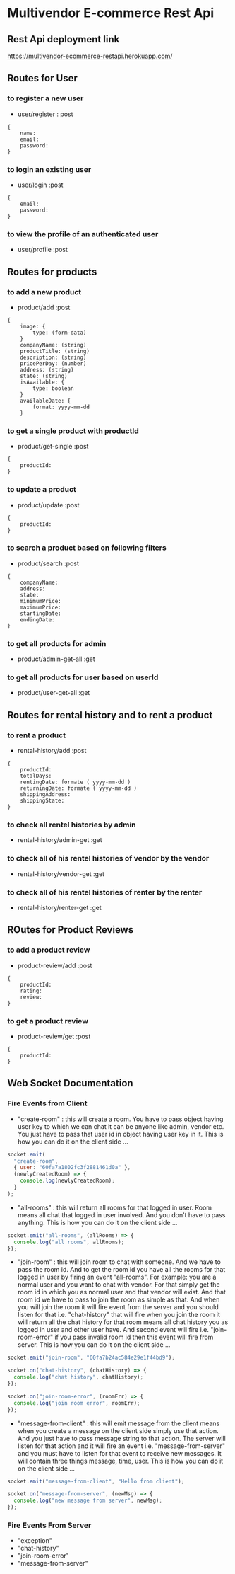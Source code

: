 # Multivendor E-commerce Rest Api

## Rest Api deployment link

https://multivendor-ecommerce-restapi.herokuapp.com/

## Routes for User

### to register a new user

- user/register : post

```
{
    name:
    email:
    password:
}
```

### to login an existing user

- user/login :post

```
{
    email:
    password:
}
```

### to view the profile of an authenticated user

- user/profile :post

## Routes for products

### to add a new product

- product/add :post

```
{
    image: {
        type: (form-data)
    }
    companyName: (string)
    productTitle: (string)
    description: (string)
    pricePerDay: (number)
    address: (string)
    state: (string)
    isAvailable: {
        type: boolean
    }
    availableDate: {
        format: yyyy-mm-dd
    }
```

### to get a single product with productId

- product/get-single :post

```
{
    productId:
}
```

### to update a product

- product/update :post

```
{
    productId:
}
```

### to search a product based on following filters

- product/search :post

```
{
    companyName:
    address:
    state:
    minimumPrice:
    maximumPrice:
    startingDate:
    endingDate:
}
```

### to get all products for admin

- product/admin-get-all :get

### to get all products for user based on userId

- product/user-get-all :get

## Routes for rental history and to rent a product

### to rent a product

- rental-history/add :post

```
{
    productId:
    totalDays:
    rentingDate: formate ( yyyy-mm-dd )
    returningDate: formate ( yyyy-mm-dd )
    shippingAddress:
    shippingState:
}
```

### to check all rentel histories by admin

- rental-history/admin-get :get

### to check all of his rentel histories of vendor by the vendor

- rental-history/vendor-get :get

### to check all of his rentel histories of renter by the renter

- rental-history/renter-get :get

## ROutes for Product Reviews

### to add a product review

- product-review/add :post

```
{
    productId:
    rating:
    review:
}
```

### to get a product review

- product-review/get :post

```
{
    productId:
}
```

## Web Socket Documentation

### Fire Events from Client

- "create-room" : this will create a room. You have to pass object having user key to which we can chat it can be anyone like admin, vendor etc. You just have to pass that user id in object having user key in it. This is how you can do it on the client side ...

```js
socket.emit(
  "create-room",
  { user: "60fa7a1802fc3f2881461d0a" },
  (newlyCreatedRoom) => {
    console.log(newlyCreatedRoom);
  }
);
```

- "all-rooms" : this will return all rooms for that logged in user. Room means all chat that logged in user involved. And you don't have to pass anything. This is how you can do it on the client side ...

```js
socket.emit("all-rooms", (allRooms) => {
  console.log("all rooms", allRooms);
});
```

- "join-room" : this will join room to chat with someone. And we have to pass the room id. And to get the room id you have all the rooms for that logged in user by firing an event "all-rooms". For example: you are a normal user and you want to chat with vendor. For that simply get the room id in which you as normal user and that vendor will exist. And that room id we have to pass to join the room as simple as that. And when you will join the room it will fire event from the server and you should listen for that i.e. "chat-history" that will fire when you join the room it will return all the chat history for that room means all chat history you as logged in user and other user have. And second event will fire i.e. "join-room-error" if you pass invalid room id then this event will fire from server. This is how you can do it on the client side ...

```js
socket.emit("join-room", "60fa7b24ac584e29e1f44bd9");

socket.on("chat-history", (chatHistory) => {
  console.log("chat history", chatHistory);
});

socket.on("join-room-error", (roomErr) => {
  console.log("join room error", roomErr);
});
```

- "message-from-client" : this will emit message from the client means when you create a message on the client side simply use that action. And you just have to pass message string to that action. The server will listen for that action and it will fire an event i.e. "message-from-server" and you must have to listen for that event to receive new messages. It will contain three things message, time, user. This is how you can do it on the client side ...

```js
socket.emit("message-from-client", "Hello from client");

socket.on("message-from-server", (newMsg) => {
  console.log("new message from server", newMsg);
});
```

### Fire Events From Server

- "exception"
- "chat-history"
- "join-room-error"
- "message-from-server"
